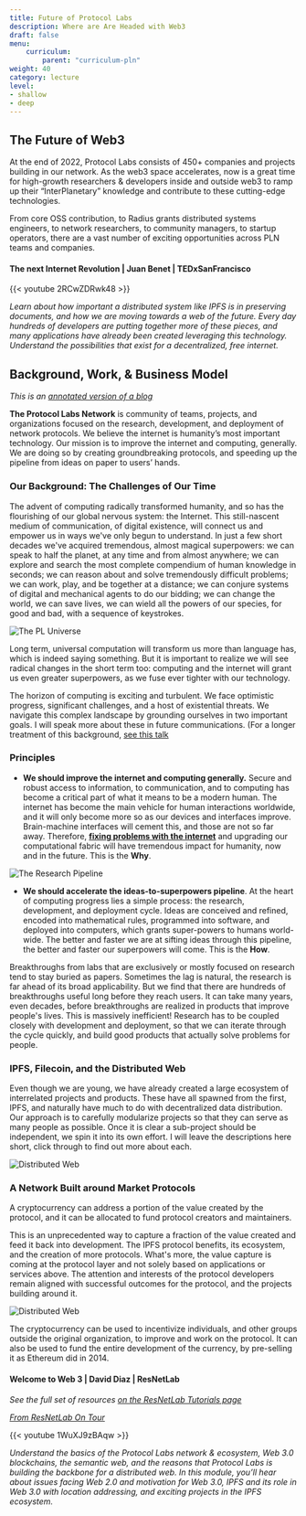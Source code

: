 ```yaml
---
title: Future of Protocol Labs
description: Where are Are Headed with Web3
draft: false
menu:
    curriculum:
        parent: "curriculum-pln"
weight: 40
category: lecture
level:
- shallow
- deep
---
```


## The Future of Web3

At the end of 2022, Protocol Labs consists of 450+ companies and projects building in our network. As the web3 space accelerates, now is a great time for high-growth researchers & developers inside and outside web3 to ramp up their “InterPlanetary” knowledge and contribute to these cutting-edge technologies.

From core OSS contribution, to Radius grants distributed systems engineers, to network researchers, to community managers, to startup operators, there are a vast number of exciting opportunities across PLN teams and companies.

#### The next Internet Revolution | Juan Benet | TEDxSanFrancisco

{{< youtube 2RCwZDRwk48 >}}

_Learn about how important a distributed system like IPFS is in preserving documents, and how we are moving towards a web of the future. Every day hundreds of developers are putting together more of these pieces, and many applications have already been created leveraging this technology. Understand the possibilities that exist for a decentralized, free internet._

## Background, Work, & Business Model

_This is an_ [_annotated version of a blog_](https://protocol.ai/blog/protocol-labs-creating-new-networks/)

**The Protocol Labs Network** is community of teams, projects, and organizations focused on the research, development, and deployment of network protocols. We believe the internet is humanity’s most important technology. Our mission is to improve the internet and computing, generally. We are doing so by creating groundbreaking protocols, and speeding up the pipeline from ideas on paper to users’ hands.

### Our Background: The Challenges of Our Time

The advent of computing radically transformed humanity, and so has the flourishing of our global nervous system: the Internet. This still-nascent medium of communication, of digital existence, will connect us and empower us in ways we've only begun to understand. In just a few short decades we've acquired tremendous, almost magical superpowers: we can speak to half the planet, at any time and from almost anywhere; we can explore and search the most complete compendium of human knowledge in seconds; we can reason about and solve tremendously difficult problems; we can work, play, and be together at a distance; we can conjure systems of digital and mechanical agents to do our bidding; we can change the world, we can save lives, we can wield all the powers of our species, for good and bad, with a sequence of keystrokes.

![The PL Universe](network.png)


Long term, universal computation will transform us more than language has, which is indeed saying something. But it is important to realize we will see radical changes in the short term too: computing and the internet will grant us even greater superpowers, as we fuse ever tighter with our technology.

The horizon of computing is exciting and turbulent. We face optimistic progress, significant challenges, and a host of existential threats. We navigate this complex landscape by grounding ourselves in two important goals. I will speak more about these in future communications. (For a longer treatment of this background, [see this talk](https://www.youtube.com/watch?v=jONZtXMu03w\&t=554s)

### Principles

* **We should improve the internet and computing generally.** Secure and robust access to information, to communication, and to computing has become a critical part of what it means to be a modern human. The internet has become the main vehicle for human interactions worldwide, and it will only become more so as our devices and interfaces improve. Brain-machine interfaces will cement this, and those are not so far away. Therefore, [**fixing problems with the internet**](https://www.youtube.com/watch?v=2RCwZDRwk48\&t=568s) and upgrading our computational fabric will have tremendous impact for humanity, now and in the future. This is the **Why**.

![The Research Pipeline](research-pipeline.png)

* **We should accelerate the ideas-to-superpowers pipeline**. At the heart of computing progress lies a simple process: the research, development, and deployment cycle. Ideas are conceived and refined, encoded into mathematical rules, programmed into software, and deployed into computers, which grants super-powers to humans world-wide. The better and faster we are at sifting ideas through this pipeline, the better and faster our superpowers will come. This is the **How**.

Breakthroughs from labs that are exclusively or mostly focused on research tend to stay buried as papers. Sometimes the lag is natural, the research is far ahead of its broad applicability. But we find that there are hundreds of breakthroughs useful long before they reach users. It can take many years, even decades, before breakthroughs are realized in products that improve people's lives. This is massively inefficient! Research has to be coupled closely with development and deployment, so that we can iterate through the cycle quickly, and build good products that actually solve problems for people.

### IPFS, Filecoin, and the Distributed Web

Even though we are young, we have already created a large ecosystem of interrelated projects and products. These have all spawned from the first, IPFS, and naturally have much to do with decentralized data distribution. Our approach is to carefully modularize projects so that they can serve as many people as possible. Once it is clear a sub-project should be independent, we spin it into its own effort. I will leave the descriptions here short, click through to find out more about each.

![Distributed Web](pl_projects.png)
<!--
* [The InterPlanetary File System](https://ipfs.io) (IPFS) is a new protocol to decentralize the web. IPFS enables the creation of completely decentralized and distributed applications, using content addressing and digital signatures. IPFS makes the web faster, safer, and more open.
* [Filecoin](https://filecoin.io) is a cryptocurrency powered storage network. Miners earn Filecoin by providing open hard-drive space to the network, while users spend Filecoin to store their files encrypted in the decentralized network.
* [libp2p](https://libp2p.io) is a modular networking stack. libp2p brings together a variety of transports and peer-to-peer protocols, making it easy for developers to build large, robust p2p networks.
* [IPLD](https://ipld.io) is the data model for the Decentralized Web. It connects all data through cryptographic hashes, and makes it easy to traverse and link to.
* The [Multiformats Project](https://multiformats.io) is a collection of protocols to future-proof systems, today. Self-describing formats make your systems interoperable and upgradable.
* [CoinList](https://coinlist.co) is a protocol token fundraising platform. AngelList meets Kickstarter meets Protocol Tokens.
* [SAFT](https://coinlist.co/saft) is a legal framework for protocol token fundraising. -->

### A Network Built around Market Protocols

A cryptocurrency can address a portion of the value created by the protocol, and it can be allocated to fund protocol creators and maintainers.

This is an unprecedented way to capture a fraction of the value created and feed it back into development. The IPFS protocol benefits, its ecosystem, and the creation of more protocols. What's more, the value capture is coming at the protocol layer and not solely based on applications or services above. The attention and interests of the protocol developers remain aligned with successful outcomes for the protocol, and the projects building around it.

![Distributed Web](filecoin_logos.png)

The cryptocurrency can be used to incentivize individuals, and other groups outside the original organization, to improve and work on the protocol. It can also be used to fund the entire development of the currency, by pre-selling it as Ethereum did in 2014.
<!--
The PL Network is funded by, and derives funding from, **Market Protocol assets**. A Market Protocol is a system that mediates some economic activity, and settles value exchanges using a cryptographic asset. This structure solves economic problems in asymmetric peer-to-peer resource sharing, scaling, services, maintenance, and development. In the case of the PL Network, a portion of that network-aligning asset is funneled back into [protocol public goods funding](https://fundingthecommons.io) to reward research, development, and product teams across the network. -->


#### Welcome to Web 3 | David Diaz | ResNetLab
_See the full set of resources [on the ResNetLab Tutorials page](https://research.protocol.ai/tutorials/resnetlab-on-tour)_

[_From ResNetLab On Tour_](https://research.protocol.ai/tutorials/resnetlab-on-tour/welcome-to-web-3/)

{{< youtube 1WuXJ9zBAqw >}}

_Understand the basics of the Protocol Labs network & ecosystem, Web 3.0 blockchains, the semantic web, and the reasons that Protocol Labs is building the backbone for a distributed web. In this module, you’ll hear about issues facing Web 2.0 and motivation for Web 3.0, IPFS and its role in Web 3.0 with location addressing, and exciting projects in the IPFS ecosystem._

<!-- ## Optional Content -- this was moved to pre-reqs

#### Juan Benet Presents Building Web3 at Web3 Summit 2019

{% embed url="https://www.youtube.com/watch?v=pJOG5Ql7ZD0" %}

_In this video you can learn more about the ecosystem of gateways, pinning services, browsers solutions, messaging, client tools for IPFS, other IPFS projects, and more being build with the Protocol Labs architecture. In this talk, we look forward to the problems we will have to solve and how we can try to think ahead to truly make a better system._ -->
